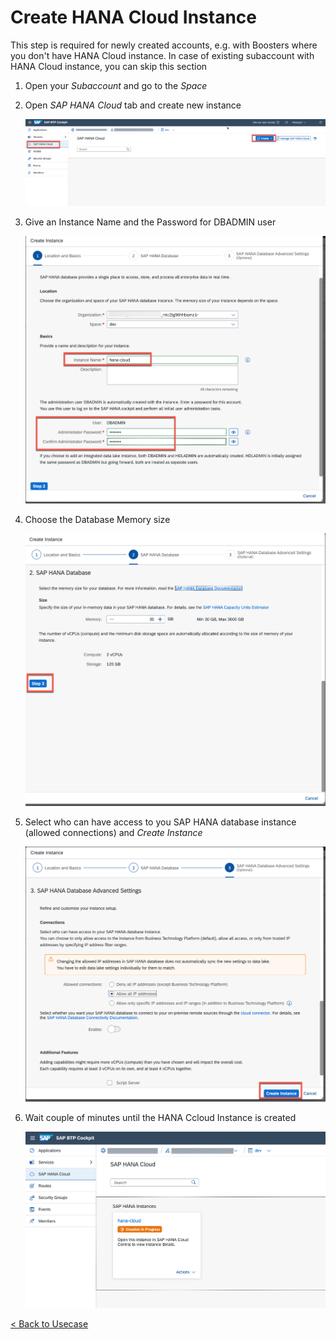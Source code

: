 # Create HANA Cloud Instance 

This step is required for newly created accounts, e.g. with Boosters where you don't have HANA Cloud instance. In case of existing subaccount with HANA Cloud instance, you can skip this section

1. Open your *Subaccount* and go to the *Space* 
2. Open *SAP HANA Cloud* tab and create new instance
    
    ![hana-cloud](./images/hanacloud1.png)

3. Give an Instance Name and the Password for DBADMIN user

    ![hana-cloud](./images/hanacloud2.png)

4. Choose the Database Memory size
   
   ![hana-cloud](./images/hanacloud3.png)

5. Select who can have access to you SAP HANA database instance (allowed connections) and *Create Instance*
   
   ![hana-cloud](./images/hanacloud4.png)

6. Wait couple of minutes until the HANA Ccloud Instance is created

    ![hana-cloud](./images/hanacloud5.png)

[< Back to Usecase](../usecase.md)